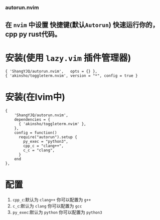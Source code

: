 ### autorun.nvim

## 在 `nvim` 中设置 快捷键(默认`Autorun`) 快速运行你的，cpp py rust代码。

# 安装(使用 `lazy.vim` 插件管理器)

    { 'ShangYJQ/autorun.nvim',   opts = {} },
    { 'akinsho/toggleterm.nvim', version = "*", config = true }

# 安装(在lvim中)

    {
        'ShangYJQ/autorun.nvim',
        dependencies = {
          { 'akinsho/toggleterm.nvim' },
        },
        config = function()
          require("autorun").setup {
            py_exec = "python3",
            cpp_c = "clang++",
            c_c = "clang",
          }
        end
    },

# 配置

1. `cpp_c`:默认为 `clang++` 你可以配置为 `g++`
2. `c_c`:默认为 `clang` 你可以配置为 `gcc`
3. `py_exec`:默认为 `python` 你可以配置为 `python3`
